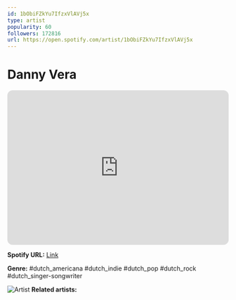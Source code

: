 ```yaml
---
id: 1bObiFZkYu7IfzxVlAVj5x
type: artist
popularity: 60
followers: 172816
url: https://open.spotify.com/artist/1bObiFZkYu7IfzxVlAVj5x
---
```

# Danny Vera

<iframe style="border-radius:12px" src="https://open.spotify.com/embed/artist/1bObiFZkYu7IfzxVlAVj5x" width="100%" height="352" frameBorder="0" allowfullscreen="" allow="autoplay; clipboard-write; encrypted-media; fullscreen; picture-in-picture" loading="lazy"></iframe>

**Spotify URL:** [Link](https://open.spotify.com/artist/1bObiFZkYu7IfzxVlAVj5x)

**Genre:**  #dutch_americana #dutch_indie #dutch_pop #dutch_rock #dutch_singer-songwriter

![Artist](https://i.scdn.co/image/ab6761610000e5eb9e8311f56036f7f02738df82)
**Related artists:**

